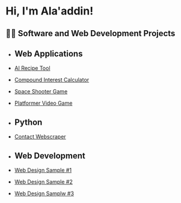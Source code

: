 <h1>Hi, I'm Ala'addin! <br/>
<h2>👨‍💻 Software and Web Development Projects</h2>

- <h2>Web Applications</h2>
- [AI Recipe Tool](https://github.com/alaaddingh/recipe-daddy)
 - [Compound Interest Calculator](https://github.com/alaaddingh/Compound-Interest-Calculator)
 - [Space Shooter Game](https://alaaddingh.github.io/)
 - [Platformer Video Game](https://alaaddingh.github.io/platformer_game/)
- <h2>Python</h2>
 - [Contact Webscraper](https://github.com/alaaddingh/Contact-Webscraper)
 
- <h2>Web Development</h2>
 - [Web Design Sample #1](https://scottrazorkaraoke.com/)
 - [Web Design Sample #2](https://www.serpenttattoos.com/)
 - [Web Design Samplw #3](https://www.acagencydesign.com/services/)

